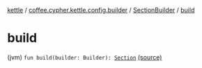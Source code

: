 [kettle](../../index.md) / [coffee.cypher.kettle.config.builder](../index.md) / [SectionBuilder](index.md) / [build](./build.md)

# build

(jvm) `fun build(builder: Builder): `[`Section`](../../coffee.cypher.kettle.config/-section/index.md) [(source)](https://github.com/Cypher121/kettle/blob/master/src/main/kotlin/coffee/cypher/kettle/config/builder/SectionBuilder.kt#L27)